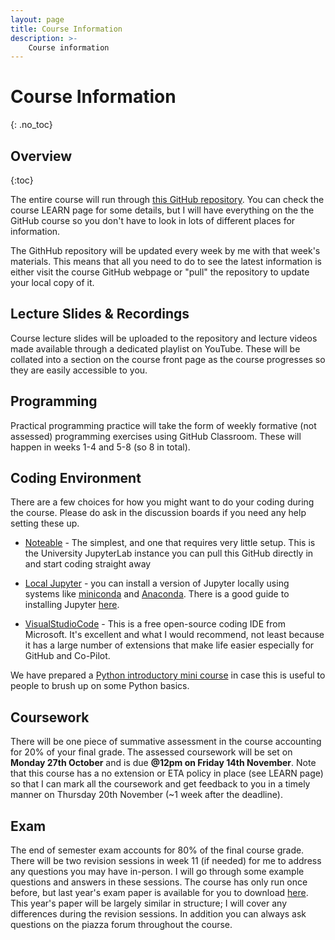 ```yaml
---
layout: page
title: Course Information
description: >-
    Course information
---
```


# Course Information

{: .no_toc}

## Overview

{:toc}

The entire course will run through [this GitHub repository](https://github.com/biomedical-informatics/pbi). You can check the course LEARN page for some details, but I will have everything on the the GitHub course so you don't have to look in lots of different places for information.

The GithHub repository will be updated every week by me with that week's materials. This means that all you need to do to see the latest information is either visit the course GitHub webpage or "pull" the repository to update your local copy of it.

## Lecture Slides & Recordings

Course lecture slides will be uploaded to the repository and lecture videos made available through a dedicated playlist on YouTube. These will be collated into a section on the course front page as the course progresses so they are easily accessible to you.

## Programming

Practical programming practice will take the form of weekly formative (not assessed) programming exercises using GitHub Classroom. These will happen in weeks 1-4 and 5-8 (so 8 in total).

## Coding Environment

There are a few choices for how you might want to do your coding during the course. Please do ask in the discussion boards if you need any help setting these up.

- [Noteable](https://noteable.edina.ac.uk/login) - The simplest, and one that requires very little setup. This is the University JupyterLab instance you can pull this GitHub directly in and start coding straight away

- [Local Jupyter](https://jupyter.org/install) - you can install a version of Jupyter locally using systems like [miniconda](https://docs.anaconda.com/miniconda/) and [Anaconda](https://www.anaconda.com). There is a good guide to installing Jupyter [here](https://jupyter.org/install).

- [VisualStudioCode](https://code.visualstudio.com) - This is a free open-source coding IDE from Microsoft. It's excellent and what I would recommend, not least because it has a large number of extensions that make life easier especially for GitHub and Co-Pilot.

We have prepared a [Python introductory mini course](https://github.com/biomedical-informatics/pbi/tree/initial-release/python_basics) in case this is useful to people to brush up on some Python basics.

## Coursework

There will be one piece of summative assessment in the course accounting for 20% of your final grade. The assessed coursework will be set on **Monday 27th October** and is due **@12pm on Friday 14th November**. Note that this course has a no extension or ETA policy in place (see LEARN page) so that I can mark all the coursework and get feedback to you in a timely manner on Thursday 20th November (~1 week after the deadline).

## Exam

The end of semester exam accounts for 80% of the final course grade. There will be two revision sessions in week 11 (if needed) for me to address any questions you may have in-person. I will go through some example questions and answers in these sessions. The course has only run once before, but last year's exam paper is available for you to download [here](https://exampapers.ed.ac.uk/search?query=INFR11260). This year's paper will be largely similar in structure; I will cover any differences during the revision sessions. In addition you can always ask questions on the piazza forum throughout the course.